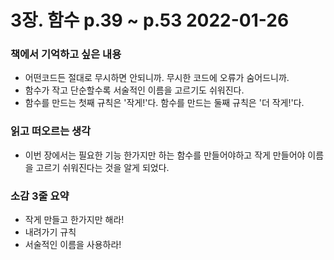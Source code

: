 # 3장. 함수 p.39 ~ p.53 2022-01-26
### 책에서 기억하고 싶은 내용
- 어떤코드든 절대로 무시하면 안되니까. 무시한 코드에 오류가 숨어드니까.
- 함수가 작고 단순할수록 서술적인 이름을 고르기도 쉬워진다.
- 함수를 만드는 첫째 규칙은 '작게!'다. 함수를 만드는 둘째 규칙은 '더 작게!'다.

### 읽고 떠오르는 생각
- 이번 장에서는 필요한 기능 한가지만 하는 함수를 만들어야하고 작게 만들어야 이름을 고르기 쉬워진다는 것을 알게 되었다.

### 소감 3줄 요약
- 작게 만들고 한가지만 해라!
- 내려가기 규칙
- 서술적인 이름을 사용하라!
